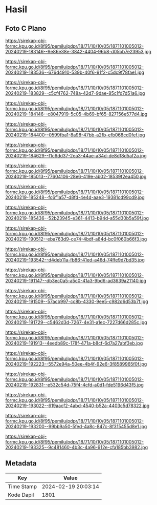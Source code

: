 # Hasil

## Foto C Plano

https://sirekap-obj-formc.kpu.go.id/8f95/pemilu/pdpr/18/71/10/10/05/1871101005012-20240219-183146--9e86e38e-3842-4404-96b8-d05bb7e23953.jpg

https://sirekap-obj-formc.kpu.go.id/8f95/pemilu/pdpr/18/71/10/10/05/1871101005012-20240219-183536--676d4910-539b-40f6-91f2-c5dc9f78fae1.jpg

https://sirekap-obj-formc.kpu.go.id/8f95/pemilu/pdpr/18/71/10/10/05/1871101005012-20240219-183829--c5cf4762-748a-42d7-9dae-85c1fd7d51a6.jpg

https://sirekap-obj-formc.kpu.go.id/8f95/pemilu/pdpr/18/71/10/10/05/1871101005012-20240219-184146--c8047919-5c05-4b69-bf65-827156e577d4.jpg

https://sirekap-obj-formc.kpu.go.id/8f95/pemilu/pdpr/18/71/10/10/05/1871101005012-20240219-184400--0599fba1-8a98-47bb-a2fb-efb068cd0fef.jpg

https://sirekap-obj-formc.kpu.go.id/8f95/pemilu/pdpr/18/71/10/10/05/1871101005012-20240219-184629--f1c6dd37-2ea3-44ae-a34d-de8df8d5af2a.jpg

https://sirekap-obj-formc.kpu.go.id/8f95/pemilu/pdpr/18/71/10/10/05/1871101005012-20240219-185013--77604106-28e6-419e-ab02-18539f2ea450.jpg

https://sirekap-obj-formc.kpu.go.id/8f95/pemilu/pdpr/18/71/10/10/05/1871101005012-20240219-185248--fc6f1a57-d8fd-4e4d-aae3-19381cd99cd9.jpg

https://sirekap-obj-formc.kpu.go.id/8f95/pemilu/pdpr/18/71/10/10/05/1871101005012-20240219-185436--52b23945-e361-4413-b94d-a55d30b5a59f.jpg

https://sirekap-obj-formc.kpu.go.id/8f95/pemilu/pdpr/18/71/10/10/05/1871101005012-20240219-190512--eba763d9-ce74-4bdf-a84d-bc0f060b66f3.jpg

https://sirekap-obj-formc.kpu.go.id/8f95/pemilu/pdpr/18/71/10/10/05/1871101005012-20240219-193542--d4deb11a-fb86-41ed-a46d-74ffe9d7bd35.jpg

https://sirekap-obj-formc.kpu.go.id/8f95/pemilu/pdpr/18/71/10/10/05/1871101005012-20240219-191147--db3ec0a5-a5c0-41a3-9bd6-ad3639a21140.jpg

https://sirekap-obj-formc.kpu.go.id/8f95/pemilu/pdpr/18/71/10/10/05/1871101005012-20240219-191509--57acb997-cc8b-4330-9ee5-c982d6d53b7f.jpg

https://sirekap-obj-formc.kpu.go.id/8f95/pemilu/pdpr/18/71/10/10/05/1871101005012-20240219-191729--c5462d3d-7267-4e31-a1ec-7227d66d285c.jpg

https://sirekap-obj-formc.kpu.go.id/8f95/pemilu/pdpr/18/71/10/10/05/1871101005012-20240219-191913--4eedb89c-178f-471a-b8cf-6d7a27abf3eb.jpg

https://sirekap-obj-formc.kpu.go.id/8f95/pemilu/pdpr/18/71/10/10/05/1871101005012-20240219-192223--5572e94a-50ee-4b4f-92e6-3f8589965f0f.jpg

https://sirekap-obj-formc.kpu.go.id/8f95/pemilu/pdpr/18/71/10/10/05/1871101005012-20240219-192831--e532c54d-75f4-4cfd-a0d1-fde5196d43f5.jpg

https://sirekap-obj-formc.kpu.go.id/8f95/pemilu/pdpr/18/71/10/10/05/1871101005012-20240219-193022--619aacf2-4abd-4540-b52a-4403c5d78322.jpg

https://sirekap-obj-formc.kpu.go.id/8f95/pemilu/pdpr/18/71/10/10/05/1871101005012-20240219-193200--99bb9a50-5fed-4a8c-847c-8f315455d8e1.jpg

https://sirekap-obj-formc.kpu.go.id/8f95/pemilu/pdpr/18/71/10/10/05/1871101005012-20240219-193325--9c481460-4b3c-4a96-912e-cfa185bb3982.jpg


## Metadata

| Key        | Value               |
| ---------- | ------------------- |
| Time Stamp | 2024-02-19 20:03:14 |
| Kode Dapil | 1801                |



